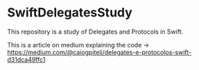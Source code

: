 # SwiftDelegatesStudy
This repository is a study of Delegates and Protocols in Swift. 

This is a article on medium explaining the code -> https://medium.com/@caiogpiteli/delegates-e-protocolos-swift-d31dca49ffc1
